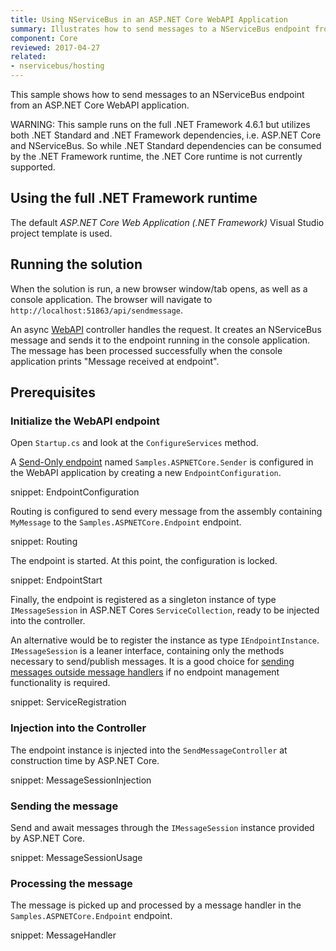 ```yaml
---
title: Using NServiceBus in an ASP.NET Core WebAPI Application
summary: Illustrates how to send messages to a NServiceBus endpoint from a ASP.NET Core WebAPI application.
component: Core
reviewed: 2017-04-27
related:
- nservicebus/hosting
---
```



This sample shows how to send messages to an NServiceBus endpoint from an ASP.NET Core WebAPI application. 

WARNING: This sample runs on the full .NET Framework 4.6.1 but utilizes both .NET Standard and .NET Framework dependencies, i.e. ASP.NET Core and NServiceBus. So while .NET Standard dependencies can be consumed by the .NET Framework runtime, the .NET Core runtime is not currently supported.


## Using the full .NET Framework runtime

The default *ASP.NET Core Web Application (.NET Framework)* Visual Studio project template is used.


## Running the solution

When the solution is run, a new browser window/tab opens, as well as a console application. The browser will navigate to `http://localhost:51863/api/sendmessage`.

An async [WebAPI](https://www.asp.net/web-api) controller handles the request. It creates an NServiceBus message and sends it to the endpoint running in the console application. The message has been processed successfully when the console application prints "Message received at endpoint". 


## Prerequisites

### Initialize the WebAPI endpoint

Open `Startup.cs` and look at the `ConfigureServices` method.

A [Send-Only endpoint](/nservicebus/hosting/#self-hosting-send-only-hosting) named `Samples.ASPNETCore.Sender` is configured in the WebAPI application by creating a new `EndpointConfiguration`.

snippet: EndpointConfiguration

Routing is configured to send every message from the assembly containing `MyMessage` to the `Samples.ASPNETCore.Endpoint` endpoint.

snippet: Routing

The endpoint is started. At this point, the configuration is locked.

snippet: EndpointStart

Finally, the endpoint is registered as a singleton instance of type `IMessageSession` in ASP.NET Cores `ServiceCollection`, ready to be injected into the controller.

An alternative would be to register the instance as type `IEndpointInstance`. `IMessageSession` is a leaner interface, containing only the methods necessary to send/publish messages. It is a good choice for [sending messages outside message handlers](/nservicebus/upgrades/5to6/moving-away-from-ibus.md#migrating-away-from-ibus-sending-messages-outside-message-handlers) if no endpoint management functionality is required.

snippet: ServiceRegistration


### Injection into the Controller

The endpoint instance is injected into the `SendMessageController` at construction time by ASP.NET Core.

snippet: MessageSessionInjection


### Sending the message 

Send and await messages through the `IMessageSession` instance provided by ASP.NET Core.

snippet: MessageSessionUsage


### Processing the message 

The message is picked up and processed by a message handler in the `Samples.ASPNETCore.Endpoint` endpoint.

snippet: MessageHandler
